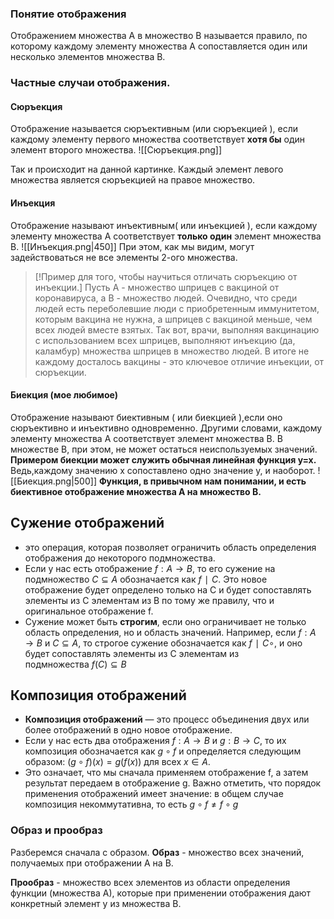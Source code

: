 ### Понятие отображения
Отображением множества A в множество B называется правило, по которому каждому элементу множества А сопоставляется один или несколько элементов множества В.

### Частные случаи отображения.
#### **Сюръекция**
Отображение называется сюръективным (или сюръекцией ), если каждому элементу первого множества соответствует **хотя бы** один элемент второго множества.
![[Cюръекция.png]]

Так и происходит на данной картинке. Каждый элемент левого множества является сюръекцией на правое множество.

#### **Инъекция**
Отображение называют инъективным( или инъекцией ), если каждому элементу множества А соответствует **только один** элемент множества В.
![[Инъекция.png|450]]
При этом, как мы видим, могут задействоваться не все элементы 2-ого множества.
> [!Пример для того, чтобы научиться отличать сюръекцию от инъекции.]
> Пусть А - множество шприцев с вакциной от коронавируса, а B - множество людей. Очевидно, что среди людей есть переболевшие люди с приобретенным иммунитетом, которым вакцина не нужна, а шприцев с вакциной меньше, чем всех людей вместе взятых. Так вот, врачи, выполняя вакцинацию с использованием всех шприцев, выполняют инъекцию (да, каламбур) множества шприцев в множество людей. В итоге не каждому досталось вакцины - это ключевое отличие инъекции, от сюръекции.

#### **Биекция (мое любимое)**
Отображение называют биективным ( или биекцией ),если оно сюръективно и инъективно одновременно. Другими словами, каждому элементу множества А соответствует элемент множества В. В множестве В, при этом, не может остаться неиспользуемых значений.
**Примером биекции может служить обычная линейная функция y=x.** Ведь,каждому значению x сопоставлено одно значение y, и наоборот.
![[Биекция.png|500]]
**Функция, в привычном нам понимании, и есть биективное отображение множества А на множество В.**

## Сужение отображений
- это операция, которая позволяет ограничить область определения отображения до некоторого подмножества. 
- Если у нас есть отображение $f:A→B$, то его сужение на подмножество $C⊆A$ обозначается как $f∣C$​. Это новое отображение будет определено только на C и будет сопоставлять элементы из C элементам из B по тому же правилу, что и оригинальное отображение f. 
- Сужение может быть **строгим**, если оно ограничивает не только область определения, но и область значений. Например, если $f:A→B$ и $C⊆A$, то строгое сужение обозначается как $f∣C∘$​, и оно будет сопоставлять элементы из C элементам из подмножества $f(C)⊆B$

## Композиция отображений
- **Композиция отображений** — это процесс объединения двух или более отображений в одно новое отображение. 
- Если у нас есть два отображения $f:A→B$ и $g:B→C$, то их композиция обозначается как $g∘f$ и определяется следующим образом: $(g∘f)(x)=g(f(x))$ для всех $x∈A$. 
- Это означает, что мы сначала применяем отображение f, а затем результат передаем в отображение g. Важно отметить, что порядок применения отображений имеет значение: в общем случае композиция некоммутативна, то есть $g∘f≠f∘g$ 
### Образ и прообраз
Разберемся сначала с образом. 
**Образ** - множество всех значений, получаемых при отображении А на В. 

**Прообраз** - множество всех элементов из области определения функции (множества А), которые при применении отображения дают конкретный элемент y из множества В.
